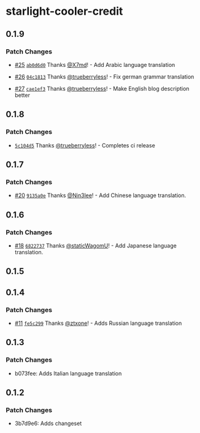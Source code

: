 # starlight-cooler-credit

## 0.1.9

### Patch Changes

- [#25](https://github.com/trueberryless-org/starlight-cooler-credit/pull/25) [`ab0d6d0`](https://github.com/trueberryless-org/starlight-cooler-credit/commit/ab0d6d02f2e8dca47620b19924bdd8f1909540c9) Thanks [@X7md](https://github.com/X7md)! - Add Arabic language translation

- [#26](https://github.com/trueberryless-org/starlight-cooler-credit/pull/26) [`04c1813`](https://github.com/trueberryless-org/starlight-cooler-credit/commit/04c181327f6a676fe63422724f92498a2690bfc5) Thanks [@trueberryless](https://github.com/trueberryless)! - Fix german grammar translation

- [#27](https://github.com/trueberryless-org/starlight-cooler-credit/pull/27) [`cae1ef3`](https://github.com/trueberryless-org/starlight-cooler-credit/commit/cae1ef353f0d8cf3d63ccbfd08f7ebcece1abc19) Thanks [@trueberryless](https://github.com/trueberryless)! - Make English blog description better

## 0.1.8

### Patch Changes

- [`5c104d5`](https://github.com/trueberryless-org/starlight-cooler-credit/commit/5c104d5b14b13966290122df58a8a752e98997d4) Thanks [@trueberryless](https://github.com/trueberryless)! - Completes ci release

## 0.1.7

### Patch Changes

- [#20](https://github.com/trueberryless-org/starlight-cooler-credit/pull/20) [`9135a0e`](https://github.com/trueberryless-org/starlight-cooler-credit/commit/9135a0e4db720ddbe8f77b564d5f2754e382e844) Thanks [@Nin3lee](https://github.com/Nin3lee)! - Add Chinese language translation.

## 0.1.6

### Patch Changes

- [#18](https://github.com/trueberryless-org/starlight-cooler-credit/pull/18) [`6822737`](https://github.com/trueberryless-org/starlight-cooler-credit/commit/6822737ce5a66924a967e5fecc8041a60b2c164b) Thanks [@staticWagomU](https://github.com/staticWagomU)! - Add Japanese language translation.

## 0.1.5

## 0.1.4

### Patch Changes

- [#11](https://github.com/trueberryless-org/starlight-cooler-credit/pull/11) [`fe5c299`](https://github.com/trueberryless-org/starlight-cooler-credit/commit/fe5c29942aec69c3beb91ab613c83f6d810fc03f) Thanks [@ztxone](https://github.com/ztxone)! - Adds Russian language translation

## 0.1.3

### Patch Changes

- b073fee: Adds Italian language translation

## 0.1.2

### Patch Changes

- 3b7d9e6: Adds changeset
